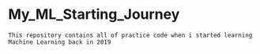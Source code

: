 # My_ML_Starting_Journey
`This repository contains all of practice code when i started learning Machine Learning back in 2019`
